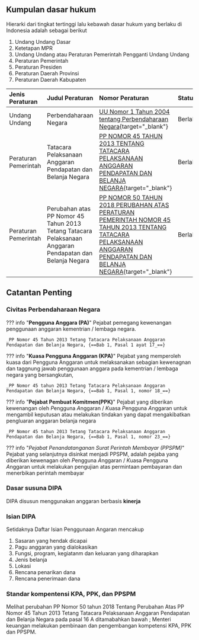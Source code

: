 ## Kumpulan dasar hukum

Hierarki dari tingkat tertinggi lalu kebawah dasar hukum yang berlaku di Indonesia adalah sebagai berikut


1. Undang Undang Dasar
2. Ketetapan MPR
3. Undang Undang atau Peraturan Pemerintah Pengganti Undang Undang
4. Peraturan Pemerintah
5. Peraturan Presiden
6. Peraturan Daerah Provinsi
7. Peraturan Daerah Kabupaten


| Jenis Peraturan | Judul Peraturan | Nomor Peraturan | Status |
| :------- | :-------| :------- | :----- |
| Undang Undang | Perbendaharaan Negara | [UU Nomor 1 Tahun 2004 tentang Perbendaharaan Negara](../aset/Perbendaharaan%20Negara/UU%20Nomor%201%20Tahun%202004(1).pdf){target="_blank"} | Berlaku |
| Peraturan Pemerintah | Tatacara Pelaksanaan Anggaran Pendapatan dan Belanja Negara | [PP NOMOR 45 TAHUN 2013 TENTANG TATACARA PELAKSANAAN ANGGARAN PENDAPATAN DAN BELANJA NEGARA](../aset/Pelaksanaan%20APBN/PP%20Nomor%2045%20Tahun%202013.pdf){target="_blank"} | Berlaku |
| Peraturan Pemerintah | Perubahan atas PP Nomor 45 Tahun 2013 Tetang Tatacara Pelaksanaan Anggaran Pendapatan dan Belanja Negara | [PP NOMOR 50 TAHUN 2018 PERUBAHAN ATAS PERATURAN PEMERINTAH NOMOR 45 TAHUN 2013 TENTANG TATACARA PELAKSANAAN ANGGARAN PENDAPATAN DAN BELANJA NEGARA](../aset/Pelaksanaan%20APBN/PP%20Nomor%2050%20Tahun%202018.pdf){target="_blank"} | Berlaku |



## Catantan Penting


### Civitas Perbendaharaan Negara

??? info "**Pengguna Anggara (PA)**"
    Pejabat pemegang kewenangan penggunaan anggaran kementrian / lembaga negara.

    _PP Nomor 45 Tahun 2013 Tetang Tatacara Pelaksanaan Anggaran Pendapatan dan Belanja Negara, {==Bab 1, Pasal 1 ayat 17_==}
    


??? info "**Kuasa Pengguna Anggaran (KPA)**"
    Pejabat yang memperoleh kuasa dari Pengguna Anggaran untuk melaksanakan sebagian kewenagnan dan taggnung jawab penggunaan anggara pada kementrian / lembaga negara yang bersangkutan,

    _PP Nomor 45 tahun 2013 Tetang Tatacara Pelaksanaan Anggaran Pendapatan dan Belanja Negara, {==Bab 1, Pasal 1, nomor 18_==}

??? info "**Pejabat Pembuat Komitmen(PPK)**"
    Pejabat yang diberikan kewenangan oleh *P*engguna *A*nggaran / *K*uasa *P*engguna *A*nggaran untuk mengambil keputusan atau melakukan tindakan yang dapat mengakibatkan pengluaran anggaran belanja negara

    _PP Nomor 45 tahun 2013 Tetang Tatacara Pelaksanaan Anggaran Pendapatan dan Belanja Negara, {==Bab 1, Pasal 1, nomor 23_==}

??? info "*Pejabat Penandatanganan Surat Perintah Membayar (PPSPM)*"
    Pejabat yang selanjutnya disinkat menjadi PPSPM, adalah pejaba yang diberikan kewenagan oleh *P*engguna *A*nggaran / *K*uasa *P*engguna *A*nggaran untuk melakukan pengujian atas permintaan pembayaran dan menerbikan perintah membayar



### Dasar susuna DIPA
DIPA disusun menggunakan anggaran berbasis **kinerja**

### Isian DIPA
Setidaknya Daftar Isian Penggunaan Angaran  mencakup

1. Sasaran yang hendak dicapai
2. Pagu anggaran yang dialokasikan
3. Fungsi, program, kegiatanm dan keluaran yang diharapkan
4. Jenis belanja
5. Lokasi
6. Rencana penarikan dana
7. Rencana penerimaan dana


### Standar kompentensi KPA, PPK, dan PPSPM
Melihat perubahan PP Nomor 50 tahun 2018 Tentang Perubahan Atas PP Nomor 45 Tahun 2013 Tetang Tatacara Pelaksanaan Anggaran Pendapatan dan Belanja Negara pada pasal 16 A ditamabahkan bawah ; Menteri keuangan melakukan pembinaan dan pengembangan kompetensi KPA, PPK dan PPSPM. 



